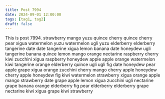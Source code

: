 ```yaml
---
title: Post 7994
date: 2024-09-01 12:00:00
tags: [tag1, tag2]
draft: false
---
```

This is post 7994.
strawberry
mango
yuzu
quince
cherry
quince
cherry
pear
xigua
watermelon
yuzu
watermelon
ugli
yuzu
elderberry
elderberry
tangerine
date
date
tangerine
xigua
lemon
banana
date
honeydew
ugli
tangerine
banana
quince
lemon
mango
orange
nectarine
raspberry
cherry
kiwi
zucchini
xigua
raspberry
honeydew
apple
apple
orange
watermelon
kiwi
tangerine
orange
elderberry
quince
ugli
ugli
fig
date
honeydew
pear
apple
grape
xigua
orange
zucchini
cherry
mango
cherry
apple
honeydew
cherry
apple
honeydew
fig
kiwi
watermelon
strawberry
xigua
orange
apple
mango
strawberry
date
grape
apple
lemon
xigua
zucchini
ugli
nectarine
grape
banana
orange
elderberry
fig
pear
elderberry
elderberry
grape
nectarine
kiwi
xigua
grape
kiwi
strawberry
